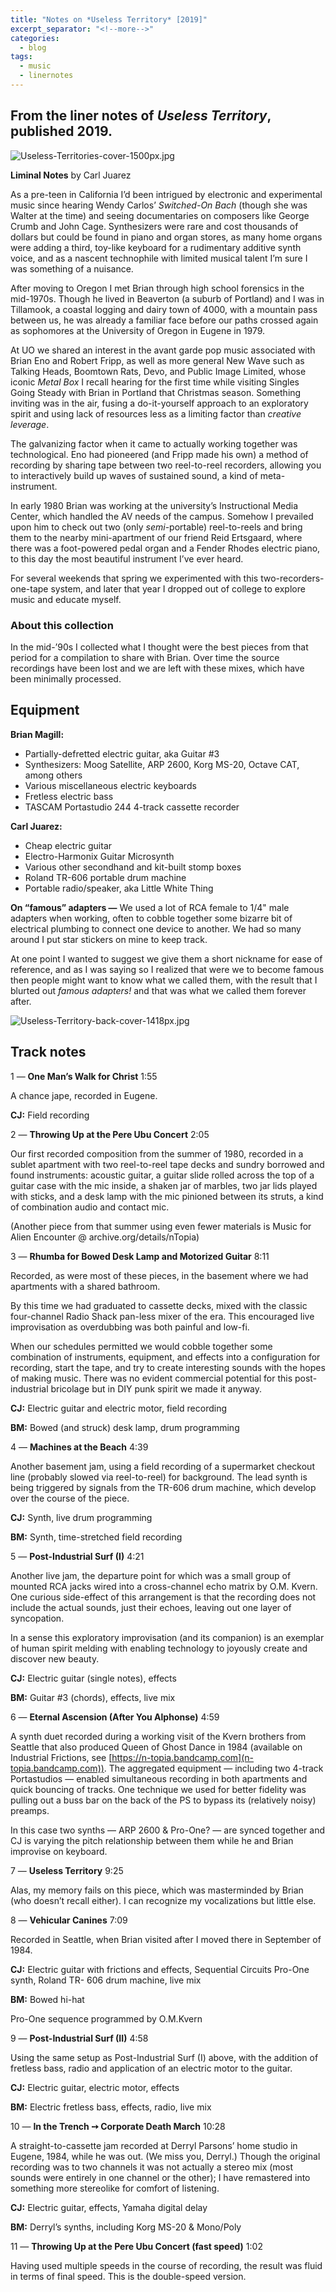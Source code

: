 ```yaml
---
title: "Notes on *Useless Territory* [2019]"
excerpt_separator: "<!--more-->"
categories:
  - blog
tags: 
  - music
  - linernotes
---
```


## From the liner notes of *Useless Territory*, published 2019.

![Useless-Territories-cover-1500px.jpg](/assets/images/Useless-Territories-cover-1500px.jpg)

**Liminal Notes** by Carl Juarez

As a pre-teen in California I’d been intrigued by electronic and experimental music since hearing Wendy Carlos’ *Switched-On Bach* (though she was Walter at the time) and seeing documentaries on composers like George Crumb and John Cage. Synthesizers were rare and cost thousands of dollars but could be found in piano and organ stores, as many home organs were adding a third, toy-like keyboard for a rudimentary additive synth voice, and as a nascent technophile with limited musical talent I’m sure I was something of a nuisance.


<!--more-->

After moving to Oregon I met Brian through high school forensics in the mid-1970s. Though he lived in Beaverton (a suburb of Portland) and I was in Tillamook, a coastal logging and dairy town of 4000, with a mountain pass between us, he was already a familiar face before our paths crossed again as sophomores at the University of Oregon in Eugene in 1979.

At UO we shared an interest in the avant garde pop music associated with Brian Eno and Robert Fripp, as well as more general New Wave such as Talking Heads, Boomtown Rats, Devo, and Public Image Limited, whose iconic *Metal Box* I recall hearing for the first time while visiting Singles Going Steady with Brian in Portland that Christmas season. Something inviting was in the air, fusing a do-it-yourself approach to an exploratory spirit and using lack of resources less as a limiting factor than *creative leverage*.

The galvanizing factor when it came to actually working together was technological. Eno had pioneered (and Fripp made his own) a method of recording by sharing tape between two reel-to-reel recorders, allowing you to interactively build up waves of sustained sound, a kind of meta-instrument.

In early 1980 Brian was working at the university’s Instructional Media Center, which handled the AV needs of the campus. Somehow I prevailed upon him to check out two (only *semi*-portable) reel-to-reels and bring them to the nearby mini-apartment of our friend Reid Ertsgaard, where there was a foot-powered pedal organ and a Fender Rhodes electric piano, to this day the most beautiful instrument I’ve ever heard.

For several weekends that spring we experimented with this two-recorders-one-tape system, and later that year I dropped out of college to explore music and educate myself.

### About this collection

In the mid-’90s I collected what I thought were the best pieces from that period for a compilation to share with Brian. Over time the source recordings have been lost and we are left with these mixes, which have been minimally processed.

## Equipment

**Brian Magill:** 
- Partially-defretted electric guitar, aka Guitar #3 
- Synthesizers: Moog Satellite, ARP 2600, Korg MS-20, Octave CAT, among others 
- Various miscellaneous electric keyboards 
- Fretless electric bass 
- TASCAM Portastudio 244 4-track cassette recorder

**Carl Juarez:** 
- Cheap electric guitar 
- Electro-Harmonix Guitar Microsynth 
- Various other secondhand and kit-built stomp boxes 
- Roland TR-606 portable drum machine 
- Portable radio/speaker, aka Little White Thing

**On “famous” adapters —** 
We used a lot of RCA female to 1/4" male adapters when working, often to cobble together some bizarre bit of electrical plumbing to connect one device to another. We had so many around I put star stickers on mine to keep track.

At one point I wanted to suggest we give them a short nickname for ease of reference, and as I was saying so I realized that were we to become famous then people might want to know what we called them, with the result that I blurted out *famous adapters!* and that was what we called them forever after.
 
![Useless-Territory-back-cover-1418px.jpg](/assets/images/Useless-Territory-back-cover-1418px.jpg)

## Track notes

1 — **One Man’s Walk for Christ** 1:55

A chance jape, recorded in Eugene.

**CJ:** Field recording

2 — **Throwing Up at the Pere Ubu Concert** 2:05

Our first recorded composition from the summer of 1980, recorded in a sublet apartment with two reel-to-reel tape decks and sundry borrowed and found instruments: acoustic guitar, a guitar slide rolled across the top of a guitar case with the mic inside, a shaken jar of marbles, two jar lids played with sticks, and a desk lamp with the mic pinioned between its struts, a kind of combination audio and contact mic.
 
(Another piece from that summer using even fewer materials is Music for Alien Encounter @ archive.org/details/nTopia)

3 — **Rhumba for Bowed Desk Lamp and Motorized Guitar** 8:11

Recorded, as were most of these pieces, in the basement where we had apartments with a shared bathroom.

By this time we had graduated to cassette decks, mixed with the classic four-channel Radio Shack pan-less mixer of the era. This encouraged live improvisation as overdubbing was both painful and low-fi.

When our schedules permitted we would cobble together some combination of instruments, equipment, and effects into a configuration for recording, start the tape, and try to create interesting sounds with the hopes of making music. There was no evident commercial potential for this post-industrial bricolage but in DIY punk spirit we made it anyway.

**CJ:** Electric guitar and electric motor, field recording

**BM:** Bowed (and struck) desk lamp, drum programming

4 — **Machines at the Beach** 4:39

Another basement jam, using a field recording of a supermarket checkout line (probably slowed via reel-to-reel) for background. The lead synth is being triggered by signals from the TR-606 drum machine, which develop over the course of the piece.

**CJ:** Synth, live drum programming

**BM:** Synth, time-stretched field recording

5 — **Post-Industrial Surf (I)** 4:21

Another live jam, the departure point for which was a small group of mounted RCA jacks wired into a cross-channel echo matrix by O.M. Kvern. One curious side-effect of this arrangement is that the recording does not include the actual sounds, just their echoes, leaving out one layer of syncopation.

In a sense this exploratory improvisation (and its companion) is an exemplar of human spirit melding with enabling technology to joyously create and discover new beauty.

**CJ:** Electric guitar (single notes), effects 

**BM:** Guitar #3 (chords), effects, live mix

6 — **Eternal Ascension (After You Alphonse)** 4:59

A synth duet recorded during a working visit of the Kvern brothers from Seattle that also produced Queen of Ghost Dance in 1984 (available on Industrial Frictions, see [https://n-topia.bandcamp.com](n-topia.bandcamp.com)). The aggregated equipment — including two 4-track Portastudios — enabled simultaneous recording in both apartments and quick bouncing of tracks. One technique we used for better fidelity was pulling out a buss bar on the back of the PS to bypass its (relatively noisy) preamps.

In this case two synths — ARP 2600 & Pro-One? — are synced together and CJ is varying the pitch relationship between them while he and Brian improvise on keyboard.

7 — **Useless Territory** 9:25

Alas, my memory fails on this piece, which was masterminded by Brian (who doesn’t recall either). I can recognize my vocalizations but little else.

8 — **Vehicular Canines** 7:09

Recorded in Seattle, when Brian visited after I moved there in September of 1984.

**CJ:** Electric guitar with frictions and effects, Sequential Circuits Pro-One synth, Roland TR- 606 drum machine, live mix

**BM:** Bowed hi-hat 

Pro-One sequence programmed by O.M.Kvern

9 — **Post-Industrial Surf (II)** 4:58

Using the same setup as Post-Industrial Surf (I) above, with the addition of fretless bass, radio and application of an electric motor to the guitar.

**CJ:** Electric guitar, electric motor, effects

**BM:** Electric fretless bass, effects, radio, live mix

10 — **In the Trench ➙ Corporate Death March** 10:28

A straight-to-cassette jam recorded at Derryl Parsons’ home studio in Eugene, 1984, while he was out. (We miss you, Derryl.) Though the original recording was to two channels it was not actually a stereo mix (most sounds were entirely in one channel or the other); I have remastered into something more stereolike for comfort of listening.

**CJ:** Electric guitar, effects, Yamaha digital delay

**BM:** Derryl’s synths, including Korg MS-20 & Mono/Poly

11 — **Throwing Up at the Pere Ubu Concert (fast speed)** 1:02

Having used multiple speeds in the course of recording, the result was fluid in terms of final speed. This is the double-speed version.



